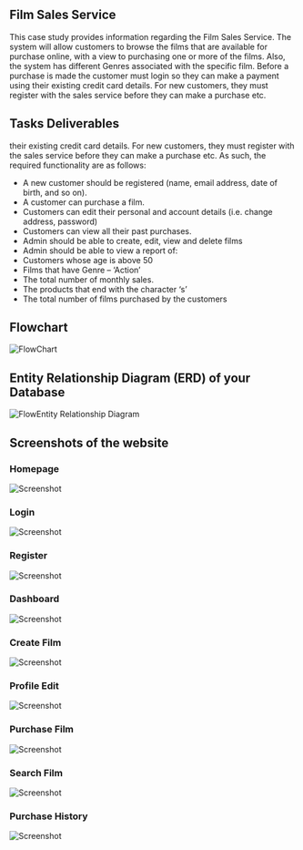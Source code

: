 
## Film Sales Service 

This case study provides information regarding the Film Sales Service. The system will allow
customers to browse the films that are available for purchase online, with a view to
purchasing one or more of the films. Also, the system has different Genres associated with
the specific film. Before a purchase is made the customer must login so they can make a
payment using their existing credit card details. For new customers, they must register with
the sales service before they can make a purchase etc.

## Tasks Deliverables 

their existing credit card details. For new customers, they must register with
the sales service before they can make a purchase etc.
As such, the required functionality are as follows:
- A new customer should be registered (name, email address, date of birth, and so on).
- A customer can purchase a film.
- Customers can edit their personal and account details (i.e. change address, password)
- Customers can view all their past purchases.
- Admin should be able to create, edit, view and delete films
- Admin should be able to view a report of:
- Customers whose age is above 50
- Films that have Genre – ‘Action’
- The total number of monthly sales.
- The products that end with the character ‘s’
- The total number of films purchased by the customers

## Flowchart 
![FlowChart](flowchart.png)


## Entity Relationship Diagram (ERD) of your Database
![FlowEntity Relationship Diagram](ERD.png)

## Screenshots of the website
### Homepage 
![Screenshot](screenshot-home.png)
### Login  
![Screenshot](screenshot-login.png)
### Register   
![Screenshot](screenshot-register.png)

### Dashboard 
![Screenshot](screenshot-dashboard.png)

### Create Film
![Screenshot](screenshot-create_film.png)

### Profile Edit 
![Screenshot](screenshot-profile_edit.png)

### Purchase Film
![Screenshot](screenshot-purchase.png)

### Search Film 
![Screenshot](screenshot-search.png)

### Purchase History 
![Screenshot](screenshot-history.png)


